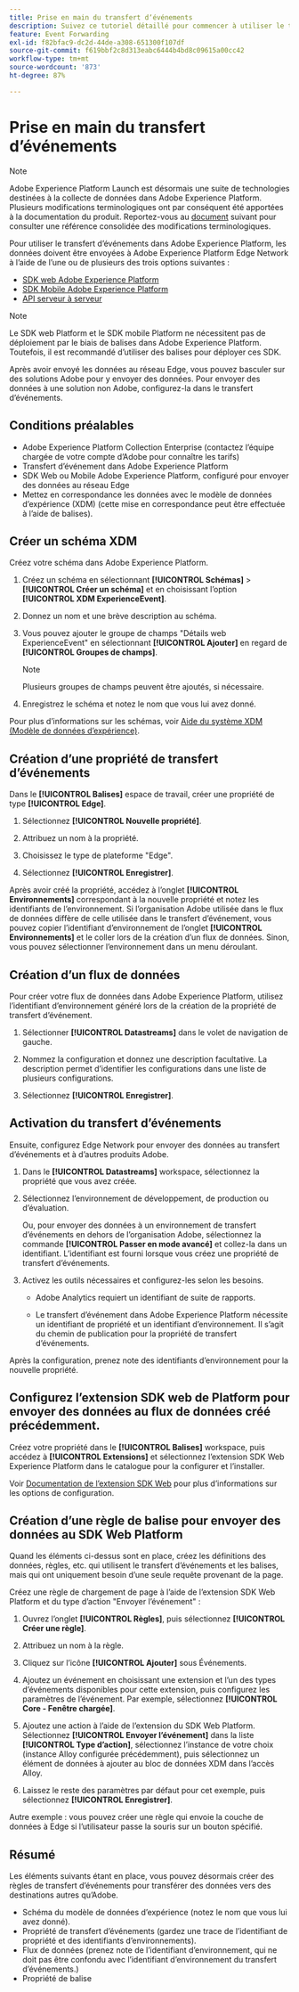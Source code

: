 ```yaml
---
title: Prise en main du transfert dʼévénements
description: Suivez ce tutoriel détaillé pour commencer à utiliser le transfert d’événement dans Adobe Experience Platform.
feature: Event Forwarding
exl-id: f82bfac9-dc2d-44de-a308-651300f107df
source-git-commit: f619bbf2c8d313eabc6444b4bd8c09615a00cc42
workflow-type: tm+mt
source-wordcount: '873'
ht-degree: 87%

---
```


# Prise en main du transfert dʼévénements

>[!NOTE]
>
>Adobe Experience Platform Launch est désormais une suite de technologies destinées à la collecte de données dans Adobe Experience Platform. Plusieurs modifications terminologiques ont par conséquent été apportées à la documentation du produit. Reportez-vous au [document](../../term-updates.md) suivant pour consulter une référence consolidée des modifications terminologiques.

Pour utiliser le transfert dʼévénements dans Adobe Experience Platform, les données doivent être envoyées à Adobe Experience Platform Edge Network à lʼaide de lʼune ou de plusieurs des trois options suivantes :

* [SDK web Adobe Experience Platform](../../extensions/client/sdk/overview.md)
* [ SDK Mobile Adobe Experience Platform](https://sdkdocs.com)
* [API serveur à serveur](https://experienceleague.adobe.com/docs/audience-manager/user-guide/api-and-sdk-code/dcs/dcs-apis/dcs-s2s.html?lang=fr)

>[!NOTE]
>Le SDK web Platform et le SDK mobile Platform ne nécessitent pas de déploiement par le biais de balises dans Adobe Experience Platform. Toutefois, il est recommandé dʼutiliser des balises pour déployer ces SDK.

Après avoir envoyé les données au réseau Edge, vous pouvez basculer sur des solutions Adobe pour y envoyer des données. Pour envoyer des données à une solution non Adobe, configurez-la dans le transfert dʼévénements.

## Conditions préalables

* Adobe Experience Platform Collection Enterprise (contactez l’équipe chargée de votre compte d’Adobe pour connaître les tarifs)
* Transfert d’événement dans Adobe Experience Platform
* SDK Web ou Mobile Adobe Experience Platform, configuré pour envoyer des données au réseau Edge
* Mettez en correspondance les données avec le modèle de données dʼexpérience (XDM) (cette mise en correspondance peut être effectuée à lʼaide de balises).

## Créer un schéma XDM

Créez votre schéma dans Adobe Experience Platform.

1. Créez un schéma en sélectionnant **[!UICONTROL Schémas]** > **[!UICONTROL Créer un schéma]** et en choisissant lʼoption **[!UICONTROL XDM ExperienceEvent]**.

1. Donnez un nom et une brève description au schéma.

1. Vous pouvez ajouter le groupe de champs &quot;Détails web ExperienceEvent&quot; en sélectionnant **[!UICONTROL Ajouter]** en regard de **[!UICONTROL Groupes de champs]**.

   >[!NOTE]
   >
   >Plusieurs groupes de champs peuvent être ajoutés, si nécessaire.

1. Enregistrez le schéma et notez le nom que vous lui avez donné.

Pour plus d’informations sur les schémas, voir [Aide du système XDM (Modèle de données d’expérience)](https://experienceleague.adobe.com/docs/experience-platform/xdm/home.html?lang=fr).

## Création dʼune propriété de transfert dʼévénements

Dans le **[!UICONTROL Balises]** espace de travail, créer une propriété de type **[!UICONTROL Edge]**.

1. Sélectionnez **[!UICONTROL Nouvelle propriété]**.

1. Attribuez un nom à la propriété.

1. Choisissez le type de plateforme &quot;Edge&quot;.

1. Sélectionnez **[!UICONTROL Enregistrer]**.

Après avoir créé la propriété, accédez à lʼonglet **[!UICONTROL Environnements]** correspondant à la nouvelle propriété et
notez les identifiants de lʼenvironnement. Si lʼorganisation Adobe utilisée dans le flux de données diffère de celle utilisée dans le transfert dʼévénement, vous pouvez copier lʼidentifiant dʼenvironnement de lʼonglet **[!UICONTROL Environnements]** et le coller lors de la création dʼun flux de données. Sinon, vous pouvez sélectionner l’environnement dans un menu déroulant.

## Création dʼun flux de données

Pour créer votre flux de données dans Adobe Experience Platform, utilisez l’identifiant d’environnement généré lors de la création de la propriété de transfert d’événement.

1. Sélectionner **[!UICONTROL Datastreams]** dans le volet de navigation de gauche.

1. Nommez la configuration et donnez une description facultative.
La description permet d’identifier les configurations dans une liste de plusieurs configurations.

1. Sélectionnez **[!UICONTROL Enregistrer]**.

## Activation du transfert dʼévénements

Ensuite, configurez Edge Network pour envoyer des données au transfert dʼévénements et à dʼautres produits Adobe.

1. Dans le **[!UICONTROL Datastreams]** workspace, sélectionnez la propriété que vous avez créée.

1. Sélectionnez l’environnement de développement, de production ou d’évaluation.

   Ou, pour envoyer des données à un environnement de transfert dʼévénements en dehors de lʼorganisation Adobe, sélectionnez la commande **[!UICONTROL Passer en mode avancé]** et collez-la dans un identifiant. Lʼidentifiant est fourni lorsque vous créez une propriété de transfert dʼévénements.

1. Activez les outils nécessaires et configurez-les selon les besoins.

   * Adobe Analytics requiert un identifiant de suite de rapports.

   * Le transfert d’événement dans Adobe Experience Platform nécessite un identifiant de propriété et un identifiant d’environnement. Il sʼagit du chemin de publication pour la propriété de transfert dʼévénements.

Après la configuration, prenez note des identifiants d’environnement pour la nouvelle propriété.

## Configurez l’extension SDK web de Platform pour envoyer des données au flux de données créé précédemment.

Créez votre propriété dans le **[!UICONTROL Balises]** workspace, puis accédez à **[!UICONTROL Extensions]** et sélectionnez l’extension SDK Web Experience Platform dans le catalogue pour la configurer et l’installer.

Voir [Documentation de l’extension SDK Web](../../extensions/client/sdk/overview.md) pour plus d’informations sur les options de configuration.

## Création dʼune règle de balise pour envoyer des données au SDK Web Platform

Quand les éléments ci-dessus sont en place, créez les définitions des données, règles, etc. qui utilisent le transfert dʼévénements et les balises, mais qui ont uniquement besoin dʼune seule requête provenant de la page.

Créez une règle de chargement de page à l’aide de l’extension SDK Web Platform et du type d’action &quot;Envoyer l’événement&quot; :

1. Ouvrez lʼonglet **[!UICONTROL Règles]**, puis sélectionnez **[!UICONTROL Créer une règle]**.

1. Attribuez un nom à la règle.

1. Cliquez sur lʼicône **[!UICONTROL Ajouter]** sous Événements.

1. Ajoutez un événement en choisissant une extension et l’un des types d’événements disponibles pour cette extension, puis configurez les paramètres de l’événement. Par exemple, sélectionnez **[!UICONTROL Core - Fenêtre chargée]**.

1. Ajoutez une action à l’aide de l’extension du SDK Web Platform. Sélectionnez **[!UICONTROL Envoyer lʼévénement]** dans la liste **[!UICONTROL Type dʼaction]**, sélectionnez lʼinstance de votre choix (instance Alloy configurée précédemment), puis sélectionnez un élément de données à ajouter au bloc de données XDM dans lʼaccès Alloy.

1. Laissez le reste des paramètres par défaut pour cet exemple, puis sélectionnez **[!UICONTROL Enregistrer]**.

Autre exemple : vous pouvez créer une règle qui envoie la couche de données à Edge si l’utilisateur passe la souris sur un bouton spécifié.

## Résumé

Les éléments suivants étant en place, vous pouvez désormais créer des règles de transfert dʼévénements pour transférer des données vers des destinations autres quʼAdobe.

* Schéma du modèle de données dʼexpérience (notez le nom que vous lui avez donné).
* Propriété de transfert dʼévénements (gardez une trace de lʼidentifiant de propriété et des identifiants dʼenvironnements).
* Flux de données (prenez note de lʼidentifiant dʼenvironnement, qui ne doit pas être confondu avec lʼidentifiant dʼenvironnement du transfert dʼévénements.)
* Propriété de balise
